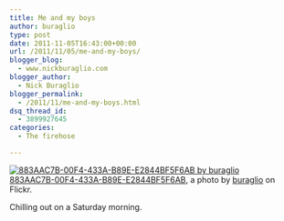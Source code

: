 ```yaml
---
title: Me and my boys
author: buraglio
type: post
date: 2011-11-05T16:43:00+00:00
url: /2011/11/05/me-and-my-boys/
blogger_blog:
  - www.nickburaglio.com
blogger_author:
  - Nick Buraglio
blogger_permalink:
  - /2011/11/me-and-my-boys.html
dsq_thread_id:
  - 3899927645
categories:
  - The firehose

---
```

<div>
  <a href="http://www.flickr.com/photos/buraglio/6314791667/" title="883AAC7B-00F4-433A-B89E-E2844BF5F6AB"><img src="http://farm7.static.flickr.com/6114/6314791667_40e4361201.jpg" alt="883AAC7B-00F4-433A-B89E-E2844BF5F6AB by buraglio" /></a><br /><span><a href="http://www.flickr.com/photos/buraglio/6314791667/">883AAC7B-00F4-433A-B89E-E2844BF5F6AB</a>, a photo by <a href="http://www.flickr.com/photos/buraglio/">buraglio</a> on Flickr.</span>
</div>

Chilling out on a Saturday morning.